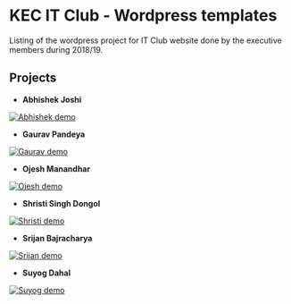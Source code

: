 # KEC IT Club - Wordpress templates

Listing of the wordpress project for IT Club website done by the executive members during 2018/19.

## Projects

+ **Abhishek Joshi**

[![Abhishek demo](https://i.imgur.com/wsGt7Aw.gif)](https://itclubkec.000webhostapp.com)

+ **Gaurav Pandeya**

[![Gaurav demo](https://i.imgur.com/wsGt7Aw.gif)](http://itedukec.ga/)

+ **Ojesh Manandhar**

[![Ojesh demo](https://i.imgur.com/wsGt7Aw.gif)](https://it-club-kec.000webhostapp.com/)

+ **Shristi Singh Dongol**

[![Shristi demo](https://i.imgur.com/wsGt7Aw.gif)](https://shristisinghdongol.000webhostapp.com/)

+ **Srijan Bajracharya**

[![Srijan demo](https://i.imgur.com/wsGt7Aw.gif)](https://kecit.000webhostapp.com)

+ **Suyog Dahal**

[![Suyog demo](https://i.imgur.com/wsGt7Aw.gif)](https://suyogdahal46.000webhostapp.com/)








